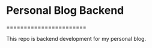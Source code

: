 # Personal Blog Backend
=======================

This repo is backend development for my personal blog.
